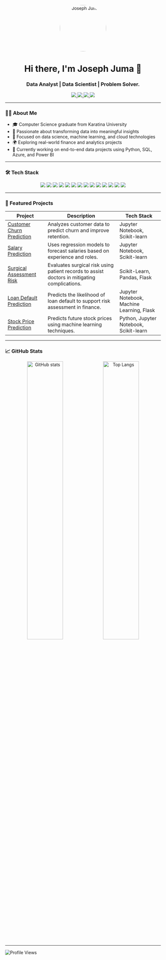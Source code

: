<p align="center">
  <img src="https://your-image-url-here.jpg" alt="Joseph Juma" width="150" style="border-radius:50%;" />
</p>

<h1 align="center">Hi there, I'm Joseph Juma 👋</h1>
<h3 align="center">Data Analyst | Data Scientist | Problem Solver.</h3>

<p align="center">
  <a href="https://www.linkedin.com/in/joseph-juma-867511355/">
    <img src="https://img.shields.io/badge/LinkedIn-0A66C2?style=for-the-badge&logo=linkedin&logoColor=white" />
  </a>
  <a href="mailto:josejuma397@gmail.com">
    <img src="https://img.shields.io/badge/Email-D14836?style=for-the-badge&logo=gmail&logoColor=white" />
  </a>
  <a href="tel:+254115232795">
    <img src="https://img.shields.io/badge/Phone-25D366?style=for-the-badge&logo=whatsapp&logoColor=white" />
  </a>
  <a href="https://github.com/TechyJoe">
    <img src="https://img.shields.io/badge/GitHub-181717?style=for-the-badge&logo=github&logoColor=white" />
  </a>
</p>

---

### 🙋‍♂️ About Me

- 🎓 Computer Science graduate from Karatina University  
- 💼 Passionate about transforming data into meaningful insights  
- 🧠 Focused on data science, machine learning, and cloud technologies  
- 🌍 Exploring real-world finance and analytics projects  
- 📍 Currently working on end-to-end data projects using Python, SQL, Azure, and Power BI  

---

### 🛠 Tech Stack

<p align="center">
  <img src="https://img.shields.io/badge/Python-3776AB?style=for-the-badge&logo=python&logoColor=white" />
  <img src="https://img.shields.io/badge/SQL-4479A1?style=for-the-badge&logo=sqlite&logoColor=white" />
  <img src="https://img.shields.io/badge/Pandas-150458?style=for-the-badge&logo=pandas&logoColor=white" />
  <img src="https://img.shields.io/badge/Numpy-013243?style=for-the-badge&logo=numpy&logoColor=white" />
  <img src="https://img.shields.io/badge/Matplotlib-11557C?style=for-the-badge&logo=matplotlib&logoColor=white" />
  <img src="https://img.shields.io/badge/Seaborn-2D3F73?style=for-the-badge&logo=python&logoColor=white" />
  <img src="https://img.shields.io/badge/Scikit--Learn-F7931E?style=for-the-badge&logo=scikit-learn&logoColor=white" />
  <img src="https://img.shields.io/badge/PostgreSQL-336791?style=for-the-badge&logo=postgresql&logoColor=white" />
  <img src="https://img.shields.io/badge/MySQL-4479A1?style=for-the-badge&logo=mysql&logoColor=white" />
  <img src="https://img.shields.io/badge/PowerBI-F2C811?style=for-the-badge&logo=powerbi&logoColor=black" />
  <img src="https://img.shields.io/badge/Jupyter-F37626?style=for-the-badge&logo=jupyter&logoColor=white" />
  <img src="https://img.shields.io/badge/Azure-0078D4?style=for-the-badge&logo=microsoft-azure&logoColor=white" />
  <img src="https://img.shields.io/badge/Git-F05032?style=for-the-badge&logo=git&logoColor=white" />
  <img src="https://img.shields.io/badge/VSCode-007ACC?style=for-the-badge&logo=visual-studio-code&logoColor=white" />
</p>

---

### 📁 Featured Projects

| Project | Description | Tech Stack |
|--------|-------------|------------|
| [Customer Churn Prediction](#) | Analyzes customer data to predict churn and improve retention. | Jupyter Notebook, Scikit-learn |
| [Salary Prediction](#) | Uses regression models to forecast salaries based on experience and roles. | Jupyter Notebook, Scikit-learn |
| [Surgical Assessment Risk](#) | Evaluates surgical risk using patient records to assist doctors in mitigating complications. | Scikit-Learn, Pandas, Flask |
| [Loan Default Prediction](#) | Predicts the likelihood of loan default to support risk assessment in finance. | Jupyter Notebook, Machine Learning, Flask |
| [Stock Price Prediction](#) | Predicts future stock prices using machine learning techniques. | Python, Jupyter Notebook, Scikit-learn |

---

### 📈 GitHub Stats
<p align="center">
  <img src="https://github-readme-stats.vercel.app/api?username=TechyJoe&show_icons=true&theme=radical" alt="GitHub stats" width="48%"/>
  <img src="https://github-readme-stats.vercel.app/api/top-langs/?username=TechyJoe&layout=compact&theme=radical" alt="Top Langs" width="48%"/>
</p>

---

![Profile Views](https://komarev.com/ghpvc/?username=TechyJoe&label=PROFILE+VIEWS)
